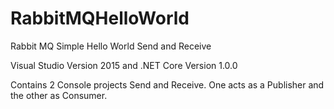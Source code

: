 # RabbitMQHelloWorld
Rabbit MQ Simple Hello World Send and Receive

Visual Studio Version 2015 and .NET Core Version 1.0.0

Contains 2 Console projects Send and Receive.
One acts as a Publisher and the other as Consumer.

